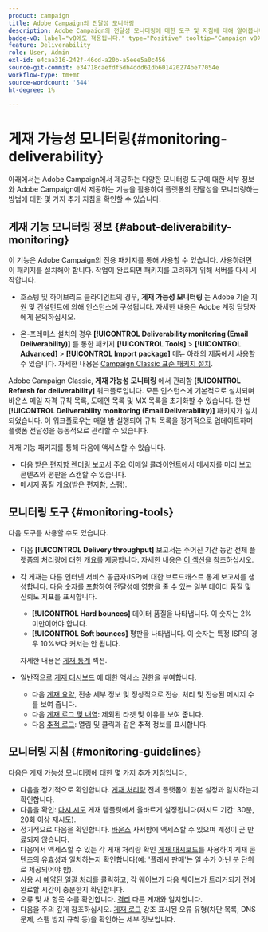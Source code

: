 ```yaml
---
product: campaign
title: Adobe Campaign의 전달성 모니터링
description: Adobe Campaign의 전달성 모니터링에 대한 도구 및 지침에 대해 알아봅니다
badge-v8: label="v8에도 적용됩니다." type="Positive" tooltip="Campaign v8에도 적용됩니다."
feature: Deliverability
role: User, Admin
exl-id: e4caa316-242f-46cd-a20b-a5eee5a0c456
source-git-commit: e34718caefdf5db4ddd61db601420274be77054e
workflow-type: tm+mt
source-wordcount: '544'
ht-degree: 1%

---
```


# 게재 가능성 모니터링{#monitoring-deliverability}

아래에서는 Adobe Campaign에서 제공하는 다양한 모니터링 도구에 대한 세부 정보와 Adobe Campaign에서 제공하는 기능을 활용하여 플랫폼의 전달성을 모니터링하는 방법에 대한 몇 가지 추가 지침을 확인할 수 있습니다.

## 게재 기능 모니터링 정보 {#about-deliverability-monitoring}

이 기능은 Adobe Campaign의 전용 패키지를 통해 사용할 수 있습니다. 사용하려면 이 패키지를 설치해야 합니다. 작업이 완료되면 패키지를 고려하기 위해 서버를 다시 시작합니다.
* 호스팅 및 하이브리드 클라이언트의 경우, **게재 가능성 모니터링** 는 Adobe 기술 지원 및 컨설턴트에 의해 인스턴스에 구성됩니다. 자세한 내용은 Adobe 계정 담당자에게 문의하십시오.

* 온-프레미스 설치의 경우 **[!UICONTROL Deliverability monitoring (Email Deliverability)]** 를 통한 패키지 **[!UICONTROL Tools]** > **[!UICONTROL Advanced]** > **[!UICONTROL Import package]** 메뉴 아래의 제품에서 사용할 수 있습니다. 자세한 내용은 [Campaign Classic 표준 패키지 설치](../../installation/using/installing-campaign-standard-packages.md).

Adobe Campaign Classic, **게재 가능성 모니터링** 에서 관리함 **[!UICONTROL Refresh for deliverability]** 워크플로입니다. 모든 인스턴스에 기본적으로 설치되며 바운스 메일 자격 규칙 목록, 도메인 목록 및 MX 목록을 초기화할 수 있습니다. 한 번 **[!UICONTROL Deliverability monitoring (Email Deliverability)]** 패키지가 설치되었습니다. 이 워크플로우는 매일 밤 실행되어 규칙 목록을 정기적으로 업데이트하며 플랫폼 전달성을 능동적으로 관리할 수 있습니다.

게재 기능 패키지를 통해 다음에 액세스할 수 있습니다.

* 다음 [받은 편지함 렌더링 보고서](inbox-rendering.md) 주요 이메일 클라이언트에서 메시지를 미리 보고 콘텐츠와 평판을 스캔할 수 있습니다.
* 메시지 품질 개요(받은 편지함, 스팸).

## 모니터링 도구 {#monitoring-tools}

다음 도구를 사용할 수도 있습니다.

* 다음 **[!UICONTROL Delivery throughput]** 보고서는 주어진 기간 동안 전체 플랫폼의 처리량에 대한 개요를 제공합니다. 자세한 내용은 [이 섹션](../../reporting/using/global-reports.md#delivery-throughput)을 참조하십시오.
* 각 게재는 다른 인터넷 서비스 공급자(ISP)에 대한 브로드캐스트 통계 보고서를 생성합니다. 다음 숫자를 포함하여 전달성에 영향을 줄 수 있는 일부 데이터 품질 및 신뢰도 지표를 표시합니다.
   * **[!UICONTROL Hard bounces]** 데이터 품질을 나타냅니다. 이 숫자는 2% 미만이어야 합니다.
   * **[!UICONTROL Soft bounces]** 평판을 나타냅니다. 이 숫자는 특정 ISP의 경우 10%보다 커서는 안 됩니다.

  자세한 내용은 [게재 통계](../../reporting/using/global-reports.md#delivery-statistics) 섹션.
* 일반적으로 [게재 대시보드](about-delivery-monitoring.md) 에 대한 액세스 권한을 부여합니다.
   * 다음 [게재 요약](delivery-dashboard.md#delivery-summary), 전송 세부 정보 및 정상적으로 전송, 처리 및 전송된 메시지 수를 보여 줍니다.
   * 다음 [게재 로그 및 내역](delivery-dashboard.md#delivery-logs-and-history): 제외된 타겟 및 이유를 보여 줍니다.
   * 다음 [추적 로그](delivery-dashboard.md#tracking-logs): 열림 및 클릭과 같은 추적 정보를 표시합니다.

## 모니터링 지침 {#monitoring-guidelines}

다음은 게재 가능성 모니터링에 대한 몇 가지 추가 지침입니다.

* 다음을 정기적으로 확인합니다. [게재 처리량](../../reporting/using/global-reports.md#delivery-throughput) 전체 플랫폼이 원본 설정과 일치하는지 확인합니다.
* 다음을 확인: [다시 시도](understanding-delivery-failures.md#retries-after-a-delivery-temporary-failure) 게재 템플릿에서 올바르게 설정됩니다(재시도 기간: 30분, 20회 이상 재시도).
* 정기적으로 다음을 확인합니다. [바운스](understanding-delivery-failures.md#bounce-mail-management) 사서함에 액세스할 수 있으며 계정이 곧 만료되지 않습니다.
* 다음에서 액세스할 수 있는 각 게재 처리량 확인 [게재 대시보드](delivery-dashboard.md)를 사용하여 게재 콘텐츠의 유효성과 일치하는지 확인합니다(예: &#39;플래시 판매&#39;는 일 수가 아닌 분 단위로 제공되어야 함).
* 사용 시 [예약된 일괄 처리](steps-sending-the-delivery.md#sending-using-multiple-waves)를 클릭하고, 각 웨이브가 다음 웨이브가 트리거되기 전에 완료할 시간이 충분한지 확인합니다.
* 오류 및 새 항목 수를 확인합니다. [격리](understanding-quarantine-management.md) 다른 게재와 일치합니다.
* 다음을 주의 깊게 참조하십시오. [게재 로그](delivery-dashboard.md#delivery-logs-and-history) 강조 표시된 오류 유형(차단 목록, DNS 문제, 스팸 방지 규칙 등)을 확인하는 세부 정보입니다.
